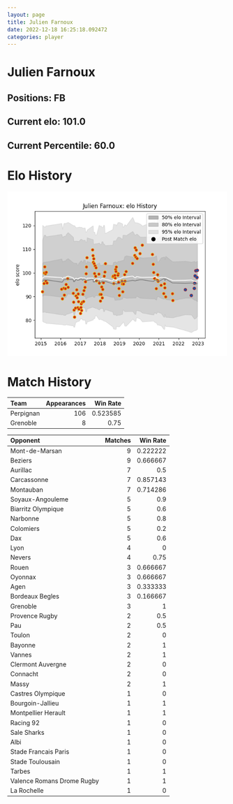 ```yaml
---  
layout: page  
title: Julien Farnoux  
date: 2022-12-18 16:25:18.092472  
categories: player  
---
```

# Julien Farnoux

## Positions: FB

## Current elo: 101.0

## Current Percentile: 60.0

# Elo History


![elo history](history_JulienFarnoux.png)
# Match History


| Team      |   Appearances |   Win Rate |
|:----------|--------------:|-----------:|
| Perpignan |           106 |   0.523585 |
| Grenoble  |             8 |   0.75     |

| Opponent                   |   Matches |   Win Rate |
|:---------------------------|----------:|-----------:|
| Mont-de-Marsan             |         9 |   0.222222 |
| Beziers                    |         9 |   0.666667 |
| Aurillac                   |         7 |   0.5      |
| Carcassonne                |         7 |   0.857143 |
| Montauban                  |         7 |   0.714286 |
| Soyaux-Angouleme           |         5 |   0.9      |
| Biarritz Olympique         |         5 |   0.6      |
| Narbonne                   |         5 |   0.8      |
| Colomiers                  |         5 |   0.2      |
| Dax                        |         5 |   0.6      |
| Lyon                       |         4 |   0        |
| Nevers                     |         4 |   0.75     |
| Rouen                      |         3 |   0.666667 |
| Oyonnax                    |         3 |   0.666667 |
| Agen                       |         3 |   0.333333 |
| Bordeaux Begles            |         3 |   0.166667 |
| Grenoble                   |         3 |   1        |
| Provence Rugby             |         2 |   0.5      |
| Pau                        |         2 |   0.5      |
| Toulon                     |         2 |   0        |
| Bayonne                    |         2 |   1        |
| Vannes                     |         2 |   1        |
| Clermont Auvergne          |         2 |   0        |
| Connacht                   |         2 |   0        |
| Massy                      |         2 |   1        |
| Castres Olympique          |         1 |   0        |
| Bourgoin-Jallieu           |         1 |   1        |
| Montpellier Herault        |         1 |   1        |
| Racing 92                  |         1 |   0        |
| Sale Sharks                |         1 |   0        |
| Albi                       |         1 |   0        |
| Stade Francais Paris       |         1 |   0        |
| Stade Toulousain           |         1 |   0        |
| Tarbes                     |         1 |   1        |
| Valence Romans Drome Rugby |         1 |   1        |
| La Rochelle                |         1 |   0        |